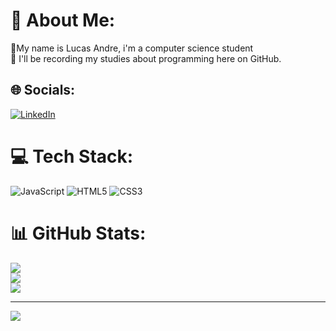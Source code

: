 # 💫 About Me:
🔭My name is Lucas Andre, i'm a computer science student<br>👯 I'll be recording my studies about programming here on GitHub.


## 🌐 Socials:
[![LinkedIn](https://img.shields.io/badge/LinkedIn-%230077B5.svg?logo=linkedin&logoColor=white)](https://www.linkedin.com/in/lucasprog/) 

# 💻 Tech Stack:
![JavaScript](https://img.shields.io/badge/javascript-%23323330.svg?style=for-the-badge&logo=javascript&logoColor=%23F7DF1E) ![HTML5](https://img.shields.io/badge/html5-%23E34F26.svg?style=for-the-badge&logo=html5&logoColor=white) ![CSS3](https://img.shields.io/badge/css3-%231572B6.svg?style=for-the-badge&logo=css3&logoColor=white)
# 📊 GitHub Stats:
![](https://github-readme-stats.vercel.app/api?username=Lc-Andre&theme=nightowl&hide_border=false&include_all_commits=false&count_private=false)<br/>
![](https://github-readme-streak-stats.herokuapp.com/?user=Lc-Andre&theme=nightowl&hide_border=false)<br/>
![](https://github-readme-stats.vercel.app/api/top-langs/?username=Lc-Andre&theme=nightowl&hide_border=false&include_all_commits=false&count_private=false&layout=compact)

---
[![](https://visitcount.itsvg.in/api?id=Lc-Andre&icon=9&color=11)](https://visitcount.itsvg.in)

<!-- Proudly created with GPRM ( https://gprm.itsvg.in ) -->
